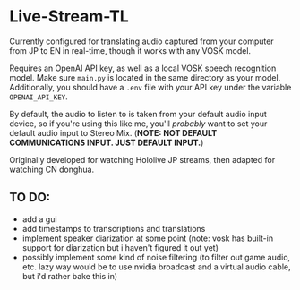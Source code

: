 # Live-Stream-TL
Currently configured for translating audio captured from your computer from JP to EN in real-time, though it works with any VOSK model. 

Requires an OpenAI API key, as well as a local VOSK speech recognition model. 
Make sure `main.py` is located in the same directory as your model. Additionally, you should have a `.env` file with your API key under the variable `OPENAI_API_KEY`. 

By default, the audio to listen to is taken from your default audio input device, so if you're using this like me, you'll *probably* want to set your default audio input to Stereo Mix. (**NOTE: NOT DEFAULT COMMUNICATIONS INPUT. JUST DEFAULT INPUT.**) 

Originally developed for watching Hololive JP streams, then adapted for watching CN donghua. 


## TO DO:

- add a gui
- add timestamps to transcriptions and translations
- implement speaker diarization at some point 
  (note: vosk has built-in support for diarization but i haven't figured it out yet)
- possibly implement some kind of noise filtering (to filter out game audio, etc. lazy way would be to use nvidia broadcast and a virtual audio cable, but i'd rather bake this in) 
